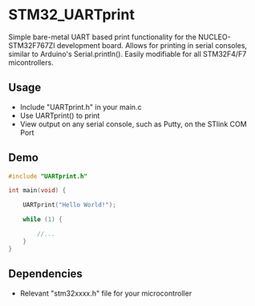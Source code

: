 # STM32_UARTprint
Simple bare-metal UART based print functionality for the NUCLEO-STM32F767ZI development board.
Allows for printing in serial consoles, similar to Arduino's Serial.println(). Easily modifiable for all STM32F4/F7 micontrollers.  
## Usage
* Include "UARTprint.h" in your main.c
* Use UARTprint() to print 
* View output on any serial console, such as Putty, on the STlink COM Port
## Demo
```c
#include "UARTprint.h"

int main(void) {

	UARTprint("Hello World!");

	while (1) {

		//...
	}
}
```
## Dependencies
* Relevant "stm32xxxx.h" file for your microcontroller
